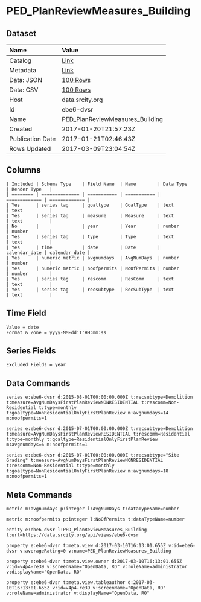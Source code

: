 # PED_PlanReviewMeasures_Building

## Dataset

| Name | Value |
| :--- | :---- |
| Catalog | [Link](https://catalog.data.gov/dataset/ped-planreviewmeasures-building) |
| Metadata | [Link](https://data.srcity.org/api/views/ebe6-dvsr) |
| Data: JSON | [100 Rows](https://data.srcity.org/api/views/ebe6-dvsr/rows.json?max_rows=100) |
| Data: CSV | [100 Rows](https://data.srcity.org/api/views/ebe6-dvsr/rows.csv?max_rows=100) |
| Host | data.srcity.org |
| Id | ebe6-dvsr |
| Name | PED_PlanReviewMeasures_Building |
| Created | 2017-01-20T21:57:23Z |
| Publication Date | 2017-01-21T02:46:43Z |
| Rows Updated | 2017-03-09T23:04:54Z |

## Columns

```ls
| Included | Schema Type    | Field Name  | Name        | Data Type     | Render Type   |
| ======== | ============== | =========== | =========== | ============= | ============= |
| Yes      | series tag     | goaltype    | GoalType    | text          | text          |
| Yes      | series tag     | measure     | Measure     | text          | text          |
| No       |                | year        | Year        | number        | number        |
| Yes      | series tag     | type        | Type        | text          | text          |
| Yes      | time           | date        | Date        | calendar_date | calendar_date |
| Yes      | numeric metric | avgnumdays  | AvgNumDays  | number        | number        |
| Yes      | numeric metric | noofpermits | NoOfPermits | number        | number        |
| Yes      | series tag     | rescomm     | ResComm     | text          | text          |
| Yes      | series tag     | recsubtype  | RecSubType  | text          | text          |
```

## Time Field

```ls
Value = date
Format & Zone = yyyy-MM-dd'T'HH:mm:ss
```

## Series Fields

```ls
Excluded Fields = year
```

## Data Commands

```ls
series e:ebe6-dvsr d:2015-08-01T00:00:00.000Z t:recsubtype=Demolition t:measure=AvgNumDaysFirstPlanReviewNONRESIDENTIAL t:rescomm=Non-Residential t:type=monthly t:goaltype=NonResidentialOnlyFirstPlanReview m:avgnumdays=14 m:noofpermits=1

series e:ebe6-dvsr d:2015-07-01T00:00:00.000Z t:recsubtype=Demolition t:measure=AvgNumDaysFirstPlanReviewRESIDENTIAL t:rescomm=Residential t:type=monthly t:goaltype=ResidentialOnlyFirstPlanReview m:avgnumdays=6 m:noofpermits=1

series e:ebe6-dvsr d:2015-07-01T00:00:00.000Z t:recsubtype="Site Grading" t:measure=AvgNumDaysFirstPlanReviewNONRESIDENTIAL t:rescomm=Non-Residential t:type=monthly t:goaltype=NonResidentialOnlyFirstPlanReview m:avgnumdays=18 m:noofpermits=1
```

## Meta Commands

```ls
metric m:avgnumdays p:integer l:AvgNumDays t:dataTypeName=number

metric m:noofpermits p:integer l:NoOfPermits t:dataTypeName=number

entity e:ebe6-dvsr l:PED_PlanReviewMeasures_Building t:url=https://data.srcity.org/api/views/ebe6-dvsr

property e:ebe6-dvsr t:meta.view d:2017-03-10T16:13:01.655Z v:id=ebe6-dvsr v:averageRating=0 v:name=PED_PlanReviewMeasures_Building

property e:ebe6-dvsr t:meta.view.owner d:2017-03-10T16:13:01.655Z v:id=v4p4-re39 v:screenName="OpenData, RO" v:roleName=administrator v:displayName="OpenData, RO"

property e:ebe6-dvsr t:meta.view.tableauthor d:2017-03-10T16:13:01.655Z v:id=v4p4-re39 v:screenName="OpenData, RO" v:roleName=administrator v:displayName="OpenData, RO"
```